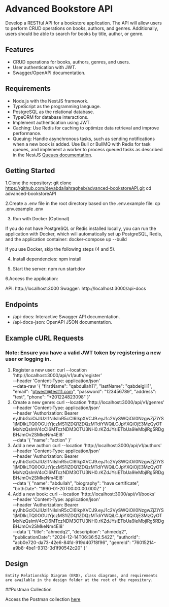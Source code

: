 # Advanced Bookstore API

 Develop a RESTful API for a bookstore application. The API will allow users
to perform CRUD operations on books, authors, and genres. Additionally, users should
be able to search for books by title, author, or genre.

## Features

- CRUD operations for books, authors, genres, and users.
- User authentication  with JWT.
- Swagger/OpenAPI documentation.
  
## Requirements

- Node.js with the NestJS framework.
- TypeScript as the programming language.
- PostgreSQL  as the relational database.
- TypeORM  for database interactions.
- Implement authentication  using JWT.
- Caching: Use Redis for caching to optimize data retrieval and improve performance.
- Queuing:
Handle asynchronous tasks, such as sending notifications when a new book is added.
Use Bull or BullMQ with Redis for task queues, and implement a worker to process queued tasks as described in the NestJS [Queues documentation](https://docs.nestjs.com/techniques/queues).
  
## Getting Started
1.Clone the repository:
git clone https://github.com/devabdallahragheb/advanced-bookstoreAPI.git
cd advanced-bookstoreAPI

2.Create a .env file in the root directory based on the .env.example file:
cp .env.example .env

3.  Run with Docker (Optional)
   
If you do not have PostgreSQL or Redis installed locally, you can run the application with Docker, which will automatically set up PostgreSQL, Redis, and the application container:
docker-compose up --build

If you use Docker, skip the following steps (4 and 5).

4. Install dependencies:
     npm install
   
5. Start the server:
   npm run start:dev
   
6.Access the application:

API: http://localhost:3000
Swagger: http://localhost:3000/api-docs

## Endpoints
- /api-docs: Interactive Swagger API documentation.
- /api-docs-json: OpenAPI JSON documentation.
## Example cURL Requests
 ### Note: Ensure you have a valid JWT token by registering a new user or logging in.
1. Register a new user:
 curl --location 'http://localhost:3000/api/v1/auth/register' \
--header 'Content-Type: application/json' \
--data-raw '{
  "firstName": "qabdullah11",
  "lastName": "qabdelglil1",
  "email": "qtwest@test11.com",
  "password": "123456789",
  "address": "test",
  "phone": "+201224823098"
}'
2. Create a new genre:
 curl --location 'http://localhost:3000/api/v1/genres' \
--header 'Content-Type: application/json' \
--header 'Authorization: Bearer eyJhbGciOiJIUzI1NiIsInR5cCI6IkpXVCJ9.eyJ1c2VySWQiOiI0NzgwZjZiYS1jMDlkLTQ0OGUtYjczMS1lZDQ1ZDQzMTdiYWQiLCJpYXQiOjE3MzQyOTMxNzQsImV4cCI6MTczNDM3OTU3NH0.rKZdJYsiETbUa9leMbjlRg5RDgBHJmOv2SMkeNm4El8' \
--data '{
  "name": "action"
}'
3. Add a new author:
 curl --location 'http://localhost:3000/api/v1/authors' \
--header 'Content-Type: application/json' \
--header 'Authorization: Bearer eyJhbGciOiJIUzI1NiIsInR5cCI6IkpXVCJ9.eyJ1c2VySWQiOiI0NzgwZjZiYS1jMDlkLTQ0OGUtYjczMS1lZDQ1ZDQzMTdiYWQiLCJpYXQiOjE3MzQyOTMxNzQsImV4cCI6MTczNDM3OTU3NH0.rKZdJYsiETbUa9leMbjlRg5RDgBHJmOv2SMkeNm4El8' \
--data '{
  "name": "abdullah",
  "biography": "have certificate",
   "birthDate": "1990-01-20T00:00:00.000Z"
}'
4. Add a new book:
 curl --location 'http://localhost:3000/api/v1/books' \
--header 'Content-Type: application/json' \
--header 'Authorization: Bearer eyJhbGciOiJIUzI1NiIsInR5cCI6IkpXVCJ9.eyJ1c2VySWQiOiI0NzgwZjZiYS1jMDlkLTQ0OGUtYjczMS1lZDQ1ZDQzMTdiYWQiLCJpYXQiOjE3MzQyOTMxNzQsImV4cCI6MTczNDM3OTU3NH0.rKZdJYsiETbUa9leMbjlRg5RDgBHJmOv2SMkeNm4El8' \
--data '{
  "title": "ahmedq2",
  "description": "ahmedq2",
  "publicationDate": "2024-12-14T06:36:52.542Z",
  "authorId": "acb0e720-da73-42e6-84fd-919d407f8f96",
  "genreId": "76015214-a9b8-4be1-9313-3d1f90542c20"
}'

## Design

    Entity Relationship Diagram (ERD), class diagrams, and requirements are available in the design folder at the root of the repository.
    
##Postman Collection

Access the Postman collection [here](https://orange-satellite-870733.postman.co/workspace/TDRA~912c536b-3f54-49d1-9ac4-014cca31bc3d/collection/27835951-4af1de32-f493-4950-abdc-aa1583f59c9c?action=share&creator=27835951)
 
